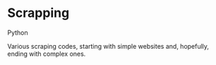# Scrapping
Python

Various scraping codes, starting with simple websites and, hopefully, ending with complex ones.
